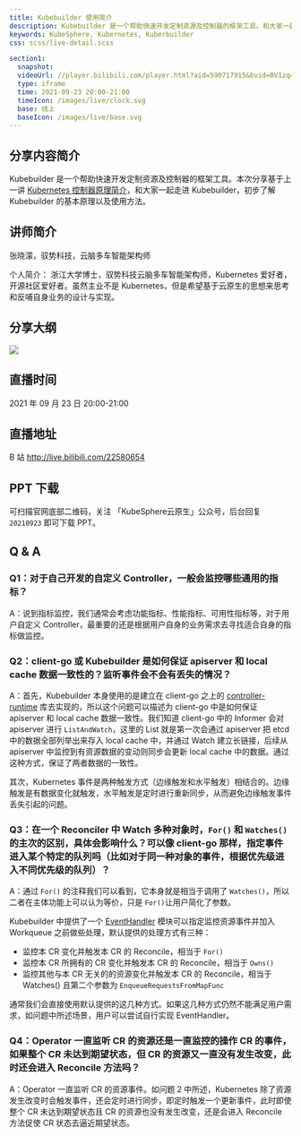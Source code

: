 ```yaml
---
title: Kubebuilder 使用简介
description: Kubebuilder 是一个帮助快速开发定制资源及控制器的框架工具。和大家一起走进 Kubebuilder，初步了解 Kubebuilder 的基本原理以及使用方法。
keywords: KubeSphere, Kubernetes, Kuberbuilder
css: scss/live-detail.scss

section1:
  snapshot: 
  videoUrl: //player.bilibili.com/player.html?aid=590717915&bvid=BV1zq4y1o7Lg&cid=413701182&page=1&high_quality=1
  type: iframe
  time: 2021-09-23 20:00-21:00
  timeIcon: /images/live/clock.svg
  base: 线上
  baseIcon: /images/live/base.svg
---
```

## 分享内容简介

Kubebuilder 是一个帮助快速开发定制资源及控制器的框架工具。本次分享基于上一讲 [Kubernetes 控制器原理简介](https://kubesphere.com.cn/live/uisee0916-live/)，和大家一起走进 Kubebuilder，初步了解 Kubebuilder 的基本原理以及使用方法。

## 讲师简介

张晓濛，驭势科技，云脑多车智能架构师

个人简介：
浙江大学博士，驭势科技云脑多车智能架构师，Kubernetes 爱好者，开源社区爱好者。虽然主业不是 Kubernetes，但是希望基于云原生的思想来思考和反哺自身业务的设计与实现。

## 分享大纲

![](https://pek3b.qingstor.com/kubesphere-community/images/uisee0923-live.png)

## 直播时间

2021 年 09 月 23 日 20:00-21:00

## 直播地址

B 站  http://live.bilibili.com/22580654

## PPT 下载

可扫描官网底部二维码，关注 「KubeSphere云原生」公众号，后台回复 `20210923` 即可下载 PPT。

## Q & A

### Q1：对于自己开发的自定义 Controller，一般会监控哪些通用的指标？

A：说到指标监控，我们通常会考虑功能指标、性能指标、可用性指标等，对于用户自定义 Controller，最重要的还是根据用户自身的业务需求去寻找适合自身的指标做监控。

### Q2：client-go 或 Kubebuilder 是如何保证 apiserver 和 local cache 数据一致性的？监听事件会不会有丢失的情况？ 

A：首先，Kubebuilder 本身使用的是建立在 client-go 之上的 [controller-runtime](https://github.com/kubernetes-sigs/controller-runtime) 库去实现的，所以这个问题可以描述为 client-go 中是如何保证 apiserver 和 local cache 数据一致性。我们知道 client-go 中的 Informer 会对 apiserver 进行 `ListAndWatch`，这里的 List 就是第一次会通过 apiserver 把 etcd 中的数据全部列举出来存入 local cache 中，并通过 Watch 建立长链接，后续从 apiserver 中监控到有资源数据的变动则同步会更新 local cache 中的数据。通过这种方式，保证了两者数据的一致性。 

其次，Kubernetes 事件是两种触发方式（边缘触发和水平触发）相结合的。边缘触发是有数据变化就触发，水平触发是定时进行重新同步，从而避免边缘触发事件丢失引起的问题。 

### Q3：在一个 Reconciler 中 Watch 多种对象时，`For()` 和 `Watches()` 的主次的区别，具体会影响什么？可以像 client-go 那样，指定事件进入某个特定的队列吗（比如对于同一种对象的事件，根据优先级进入不同优先级的队列）？ 

A：通过 `For()`  的注释我们可以看到，它本身就是相当于调用了 `Watches()`，所以二者在主体功能上可以认为等价，只是 `For()`让用户简化了参数。 

Kubebuilder 中提供了一个 [EventHandler](https://pkg.go.dev/sigs.k8s.io/controller-runtime/pkg/handler#EventHandler) 模块可以指定监控资源事件并加入 Workqueue 之前做些处理，默认提供的处理方式有三种： 
- 监控本 CR 变化并触发本 CR 的 Reconcile，相当于 `For()`
- 监控本 CR 所拥有的 CR 变化并触发本 CR 的 Reconcile，相当于 `Owns() `
- 监控其他与本 CR 无关的的资源变化并触发本 CR 的 Reconcile，相当于 Watches() 且第二个参数为 `EnqueueRequestsFromMapFunc`
 
通常我们会直接使用默认提供的这几种方式。如果这几种方式仍然不能满足用户需求，如问题中所述场景，用户可以尝试自行实现 EventHandler。
 
### Q4：Operator 一直监听 CR 的资源还是一直监控的操作 CR 的事件，如果整个 CR 未达到期望状态，但 CR 的资源又一直没有发生改变，此时还会进入 Reconcile 方法吗？ 

A：Operator 一直监听 CR 的资源事件。如问题 2 中所述，Kubernetes 除了资源发生改变时会触发事件，还会定时进行同步，即定时触发一个更新事件，此时即使整个 CR 未达到期望状态且 CR 的资源也没有发生改变，还是会进入 Reconcile 方法促使 CR 状态去逼近期望状态。
